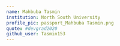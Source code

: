 ```yaml
---
name: Mahbuba Tasmin
institution: North South University
profile_pic: passport_Mahbuba Tasmin.png
quote: #devgrad2020
github_user: Tasmin153
---
```

